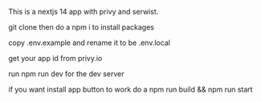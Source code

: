 This is a nextjs 14 app with privy and serwist.

git clone then do a npm i to install packages

copy .env.example and rename it to be .env.local

get your app id from privy.io

run npm run dev for the dev server

if you want install app button to work do a npm run build && npm run start

